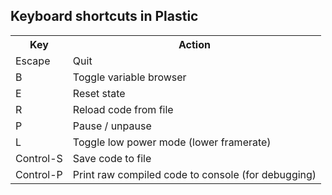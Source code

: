 Keyboard shortcuts in Plastic
-----------------------------

<table>
<tr>
 <th>Key</th><th>Action</th>
</tr>
<tr><td>Escape</td><td>Quit</td></tr>
<tr><td>B</td><td>Toggle variable browser</td></tr>
<tr><td>E</td><td>Reset state</td></tr>
<tr><td>R</td><td>Reload code from file</td></tr>
<tr><td>P</td><td>Pause / unpause</td></tr>
<tr><td>L</td><td>Toggle low power mode (lower framerate)</td></tr>
<tr><td>Control-S</td><td>Save code to file</td></tr>
<tr><td>Control-P</td><td>Print raw compiled code to console (for debugging)</td></tr>
</table>
